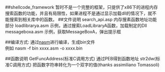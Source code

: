##shellcode_framework
	暂时不是一个完整的框架，只提供了x86下的进程内存搜索函数的功能，并且有局限性，如果进程不是通过显示加载dll的情况下，就不能搜索到相关库中的函数。
##文件说明
	search_api.asp		内存搜素函数地址功能部分
	loadlibrarya.asm	示例，通过搜索LoadLibraryA函数，加载制定的Dll
	messageboxa.asm		示例，获取MessageBoxA，弹出提示框

##编译方式:
	通过[nasm](http://www.nasm.us)进行编译，生成bin文件<br/>
	例如 nasm -f bin xxxx.asm -o xxxx.bin
	

##函数说明
	GetFuncAddress(标准C调用方式)		通过PEB得到函数地址
	str2dw(标准C调用方式)				把函数字符串转化为一个双字的值(thanks assimiliano Tomassoli)	


